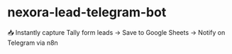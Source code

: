 # nexora-lead-telegram-bot
📥 Instantly capture Tally form leads → Save to Google Sheets → Notify on Telegram via n8n
